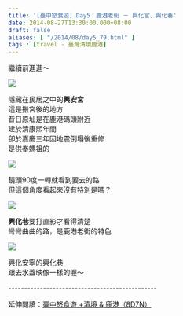 ```yaml
---
title: '[臺中怒食遊] Day5：鹿港老街 － 興化宮、興化巷'
date: 2014-08-27T13:30:00.000+08:00
draft: false
aliases: [ "/2014/08/day5_79.html" ]
tags : [travel - 臺灣清境鹿港]
---
```


繼續前進進～  

![](/images/taichung5f1.jpg)

隱藏在民居之中的**興安宮**  
這是搬宮後的地方  
昔日原址是在鹿港碼頭附近  
建於清康熙年間  
卻於嘉慶三年因地震倒塌後重修  
是供奉媽祖的  

![](/images/taichung5f2.jpg)

鏡頭90度一轉就看到要去的路  
但這個角度看起來沒有特別是嗎？  

![](/images/taichung5f3.jpg)

**興化巷**要打直影才看得清楚  
彎彎曲曲的路，是鹿港老街的特色  

![](/images/taichung5f.jpg)

興化安寧的興化巷  
跟去水蓋映像一樣的喔～  
  
\-----------------------------------------------  
  
延伸閱讀：[臺中怒食遊 +清境 & 鹿港（8D7N）](https://hidie.net/taichung8d7n/)
